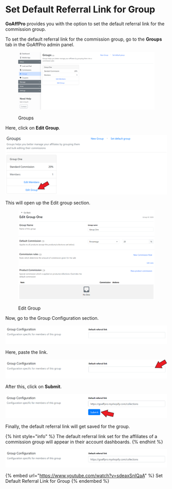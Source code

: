 # Set Default Referral Link for Group

**GoAffPro** provides you with the option to set the default referral link for the commission group.

To set the default referral link for the commission group, go to the **Groups** tab in the GoAffPro admin panel.

<figure><img src="../../.gitbook/assets/image (171).png" alt=""><figcaption><p>Groups</p></figcaption></figure>

Here, click on **Edit Group**.

![Click on Edit Group](<../../.gitbook/assets/Screenshot 2021-01-20 002822.png>)

This will open up the Edit group section.

<figure><img src="../../.gitbook/assets/image (3551).png" alt=""><figcaption><p>Edit Group</p></figcaption></figure>

Now, go to the Group Configuration section.

![Group Configuration](<../../.gitbook/assets/image (460).png>)

Here, paste the link.

![Paste the link](<../../.gitbook/assets/Screenshot 2021-06-02 081914.png>)

After this, click on **Submit**.

![Click on Submit](<../../.gitbook/assets/Screenshot 2021-06-02 082535.png>)

Finally, the default referral link will get saved for the group.

{% hint style="info" %}
The default referral link set for the affiliates of a commission group will appear in their account dashboards.
{% endhint %}

![](<../../.gitbook/assets/image (955).png>)

{% embed url="https://www.youtube.com/watch?v=sdeaxSnlQaA" %}
Set Default Referral Link for Group
{% endembed %}
